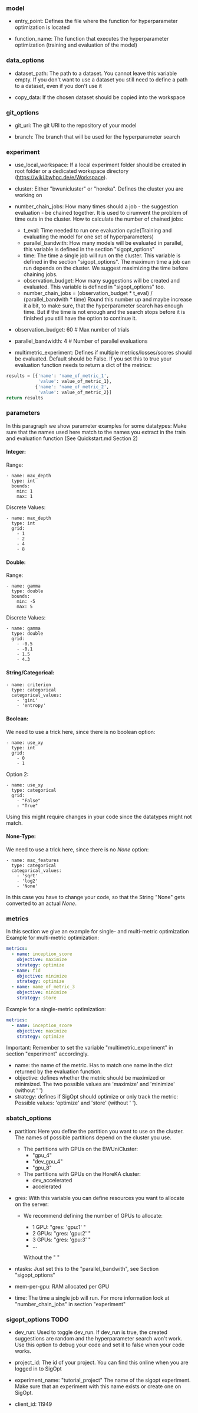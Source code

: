 ### model
- entry_point: Defines the file where the function for hyperparameter optimization is located

- function_name: The function that executes the hyperparameter optimization 
(training and evaluation of the model)


### data_options
- dataset_path: The path to a dataset. You cannot leave this variable empty. If you don't want to use a
dataset you still need to define a path to a dataset, even if you don't use it

- copy_data: If the chosen dataset should be copied into the workspace

### git_options
- git_uri: The git URI to the repository of your model

- branch: The branch that will be used for the hyperparameter search

### experiment
- use_local_workspace: If a local experiment folder should be created in root folder or a dedicated workspace 
directory (https://wiki.bwhpc.de/e/Workspace).


- cluster: Either "bwunicluster" or "horeka". Defines the cluster you are working on


- number_chain_jobs: How many times should a job - the suggestion evaluation - be chained together. 
It is used to cirumvent the problem of time outs in the cluster.
How to calculate the number of chained jobs:
  - t_eval: Time needed to run one evaluation cycle(Training and evaluating the model for one set 
  of hyperparameters)
  - parallel_bandwith: How many models will be evaluated in parallel, 
    this variable is defined in the section "sigopt_options"
  - time: The time a single job will run on the cluster. This variable is defined in the section "sigopt_options".
    The maximum time a job can run depends on the cluster. We suggest maximizing the time before chaining jobs.
  - observation_budget: How many suggestions will be created and evaluated. 
    This variable is defined in "sigopt_options" too.
  - number_chain_jobs = (observation_budget * t_eval) / (parallel_bandwith * time)
    Round this number up and maybe increase it a bit, to make sure, that the hyperparameter search has enough time.
    But if the time is not enough and the search stops before it is finished you still have the option to continue it.
  

- observation_budget: 60 # Max number of trials


- parallel_bandwidth: 4 # Number of parallel evaluations


- multimetric_experiment: Defines if multiple metrics/losses/scores should be evaluated. Default should be False.
If you set this to true your evaluation function needs to return a dict of the metrics:
```python
results = [{'name': 'name_of_metric_1',
            'value': value_of_metric_1},
           {'name': 'name_of_metric_2',
            'value': value_of_metric_2}]
return results
```

### parameters
In this paragraph we show parameter examples for some datatypes:
Make sure that the names used here match to the names you extract in the train and evaluation function 
(See Quickstart.md Section 2) 

#### Integer:
Range:
```
- name: max_depth
  type: int
  bounds:
    min: 1
    max: 1
```
Discrete Values:
```
- name: max_depth
  type: int
  grid:
    - 1
    - 2
    - 4
    - 8
```

#### Double:
Range:
```
- name: gamma
  type: double
  bounds:
    min: -5
    max: 5
```   
Discrete Values:
```
- name: gamma
  type: double
  grid:
    - -0.5
    - -0.1
    - 1.5
    - 4.3
```   

#### String/Categorical:
```
- name: criterion
  type: categorical
  categorical_values:
    - 'gini'
    - 'entropy'
``` 

#### Boolean:
We need to use a trick here, since there is no boolean option:
```
- name: use_xy
  type: int
  grid:
    - 0
    - 1
```
Option 2:
```
- name: use_xy
  type: categorical
  grid:
    - "False"
    - "True"
```
Using this might require changes in your code since the datatypes might not match.

#### None-Type:
We need to use a trick here, since there is no _None_ option:
```
- name: max_features
  type: categorical
  categorical_values:
    - 'sqrt'
    - 'log2'
    - 'None'
``` 
In this case you have to change your code, so that the String "None" gets converted to an actual _None_.

### metrics
In this section we give an example for single- and multi-metric optimization
Example for multi-metric optimization:
```yaml
metrics:
  - name: inception_score
    objective: maximize
    strategy: optimize
  - name: fid
    objective: minimize
    strategy: optimize
  - name: name_of_metric_3
    objective: minimize
    strategy: store
```
Example for a single-metric optimization:
```yaml
metrics:
  - name: inception_score
    objective: maximize
    strategy: optimize
```
Important: Remember to set the variable "multimetric_experiment" in section "experiment" accordingly.

- name: the name of the metric. Has to match one name in the dict returned by the evaluation function.
- objective: defines whether the metric should be maximized or minimized. The two possible values are 'maximize' and 'minimize'
  (without ' ')
- strategy: defines if SigOpt should optimize or only track the metric: Possible values: 'optimize' and 'store' (without ' ').

### sbatch_options
  - partition: Here you define the partition you want to use on the cluster. The names of possible partitions depend on the
cluster you use. 
    - The partitions with GPUs on the BWUniCluster:
      - "gpu_4" 
      - "dev_gpu_4"
      - "gpu_8"
    - The partitions with GPUs on the HoreKA cluster:
      - dev_accelerated
      - accelerated
  
  - gres: With this variable you can define resources you want to allocate on the server:
      - We recommend defining the number of GPUs to allocate:
        - 1 GPU: "gres: 'gpu:1' "
        - 2 GPUs: "gres: 'gpu:2' "
        - 3 GPUs: "gres: 'gpu:3' "
        - ...
        
        Without the " "
  - ntasks: Just set this to the "parallel_bandwith", see Section "sigopt_options"
  - mem-per-gpu: RAM allocated per GPU
  - time: The time a single job will run. For more information look at "number_chain_jobs" in section "experiment"


### sigopt_options TODO
  - dev_run: Used to toggle dev_run. If dev_run is true, the created suggestions are random and the hyperparameter search won't work.
    Use this option to debug your code and set it to false when your code works.


  - project_id: The id of your project. You can find this online when you are logged in to SigOpt


  - experiment_name: "tutorial_project" The name of the sigopt experiment. 
    Make sure that an experiment with this name exists or create one on SigOpt.


  - client_id: 11949